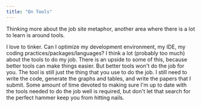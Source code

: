 ```yaml
---
title: "On Tools"
---
```


Thinking more about the job site metaphor, another area where there is a lot to learn is around tools. 

I love to tinker. 
Can I optimize my development environment, my IDE, my coding practices/packages/languages? 
I think a lot (probably too much) about the tools to do my job. 
There is an upside to some of this, because better tools can make things easier.
But better tools won't do the job for you. 
The tool is still just the thing that you use to do the job. 
I still need to write the code, generate the graphs and tables, and write the papers that I submit. 
Some amount of time devoted to making sure I'm up to date with the tools needed to do the job well is required, but don't let that search for the perfect hammer keep you from hitting nails. 
